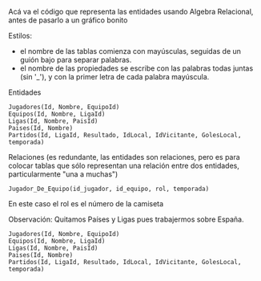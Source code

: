 Acá va el código que representa las entidades usando Algebra Relacional, antes de pasarlo a un gráfico bonito

Estilos: 
- el nombre de las tablas comienza con mayúsculas, seguidas de un guión bajo para separar palabras.
- el nombre de las propiedades se escribe con las palabras todas juntas (sin '_'), y con la primer letra de cada palabra mayúscula.

Entidades 
```
Jugadores(Id, Nombre, EquipoId)
Equipos(Id, Nombre, LigaId)
Ligas(Id, Nombre, PaisId)
Paises(Id, Nombre)
Partidos(Id, LigaId, Resultado, IdLocal, IdVicitante, GolesLocal, temporada)
```

Relaciones (es redundante, las entidades son relaciones, pero es para colocar tablas que sólo representan una relación entre dos entidades, particularmente "una a muchas")

```
Jugador_De_Equipo(id_jugador, id_equipo, rol, temporada)
```
En este caso el rol es el número de la camiseta

Observación: Quitamos Países y Ligas pues trabajermos sobre España.

```
Jugadores(Id, Nombre, EquipoId)
Equipos(Id, Nombre, LigaId)
Ligas(Id, Nombre, PaisId)
Paises(Id, Nombre)
Partidos(Id, LigaId, Resultado, IdLocal, IdVicitante, GolesLocal, temporada)
```
